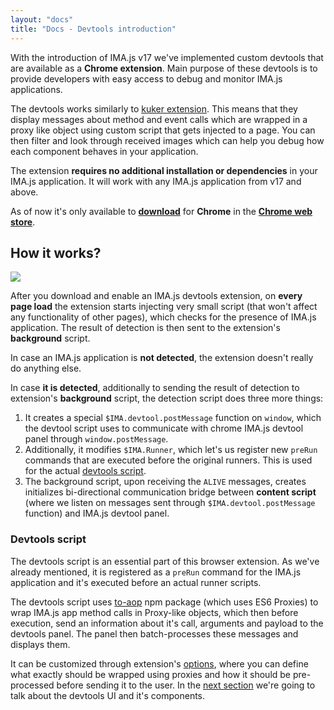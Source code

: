 ```yaml
---
layout: "docs"
title: "Docs - Devtools introduction"
---
```


With the introduction of IMA.js v17 we've implemented custom devtools that are available as a 
**Chrome extension**. Main purpose of these devtools is to provide developers with easy access
to debug and monitor IMA.js applications. 

The devtools works similarly to [kuker extension](https://github.com/krasimir/kuker).
This means that they display messages about method and event calls which are wrapped in a proxy like
object using custom script that gets injected to a page. You can then filter and look through received images
which can help you debug how each component behaves in your application.

The extension **requires no additional installation or dependencies** in your IMA.js application. It will
work with any IMA.js application from v17 and above. 

As of now it's only available to [**download**](https://chrome.google.com/webstore/detail/imajs-developer-tools/jckgkffefmgcnbaimdmeoelgpjefpljh) for **Chrome** in the [**Chrome web store**](https://chrome.google.com/webstore/detail/imajs-developer-tools/jckgkffefmgcnbaimdmeoelgpjefpljh).

## How it works?

<div class="image is-padded-with-shadow">
  <img src="{{ '/img/docs/devtools-diagram.png?v=' | append: site.github.build_revision | relative_url }}" />
</div>

After you download and enable an IMA.js devtools extension, on **every page load** the extension starts injecting
very small script (that won't affect any functionality of other pages), which checks for the presence of IMA.js application.
The result of detection is then sent to the extension's **background** script.

In case an IMA.js application is **not detected**, the extension doesn't really do anything else.

In case **it is detected**, additionally to sending the result of detection to extension's **background** script,
the detection script does three more things:

1. It creates a special `$IMA.devtool.postMessage` function on `window`, which the devtool script uses to communicate
with chrome IMA.js devtool panel through `window.postMessage`.
2. Additionally, it modifies `$IMA.Runner`, which let's us register new `preRun` commands that are executed before
the original runners. This is used for the actual [devtools script](/docs/devtools-introduction#devtools-script).
3. The background script, upon receiving the `ALIVE` messages, creates initializes bi-directional communication bridge
between **content script** (where we listen on messages sent through `$IMA.devtool.postMessage` function) and IMA.js
devtool panel.

### Devtools script

The devtools script is an essential part of this browser extension. As we've already mentioned, it is registered
as a `preRun` command for the IMA.js application and it's executed before an actual runner scripts.

The devtools script uses [to-aop](https://www.npmjs.com/package/to-aop) npm package (which uses ES6 Proxies) to
wrap IMA.js app method calls in Proxy-like objects, which then before execution, send an information about it's
call, arguments and payload to the devtools panel. The panel then batch-processes these messages and displays them. 

It can be customized through extension's [options](/docs/devtools-options), where you can define what exactly
should be wrapped using proxies and how it should be pre-processed before sending it to the user. In the
[next section](/docs/devtools-ui) we're going to talk about the devtools UI and it's components. 
